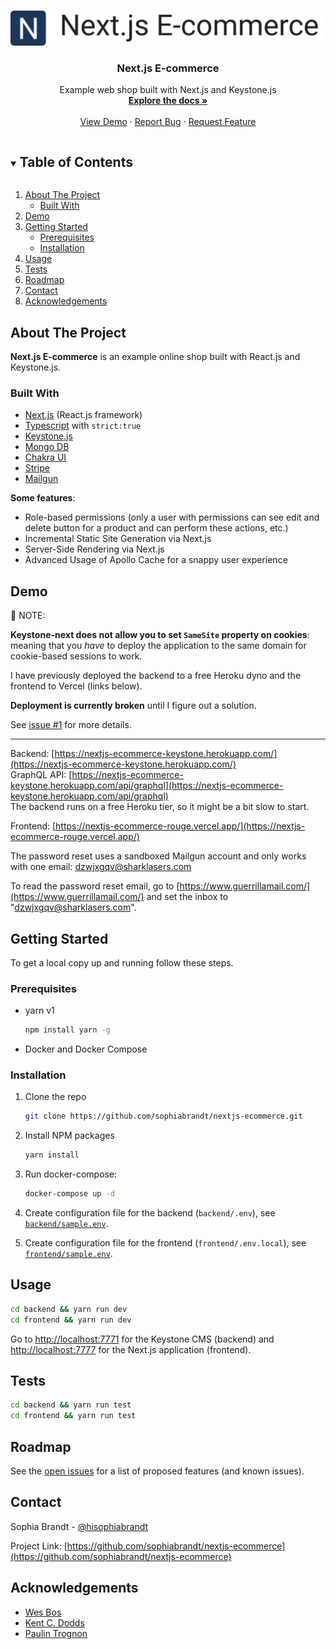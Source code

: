 <!-- PROJECT LOGO -->
<br />
<p align="center">
  <a href="https://github.com/sophiabrandt/nextjs-ecommerce">
    <img src="logo.png" alt="Logo">
  </a>

  <h3 align="center">Next.js E-commerce</h3>

  <p align="center">
    Example web shop built with Next.js and Keystone.js
    <br />
    <a href="https://github.com/sophiabrandt/nextjs-ecommerce"><strong>Explore the docs »</strong></a>
    <br />
    <br />
    <a href="https://nextjs-ecommerce-rouge.vercel.app/">View Demo</a>
    ·
    <a href="https://github.com/sophiabrandt/nextjs-ecommerce/issues">Report Bug</a>
    ·
    <a href="https://github.com/sophiabrandt/nextjs-ecommerce/issues">Request Feature</a>
  </p>
</p>

<!-- TABLE OF CONTENTS -->
<details open="open">
  <summary><h2 style="display: inline-block">Table of Contents</h2></summary>
  <ol>
    <li>
      <a href="#about-the-project">About The Project</a>
      <ul>
        <li><a href="#built-with">Built With</a></li>
      </ul>
    </li>
    <li>
      <a href="#demo">Demo</a>
    </li>
    <li>
      <a href="#getting-started">Getting Started</a>
      <ul>
        <li><a href="#prerequisites">Prerequisites</a></li>
        <li><a href="#installation">Installation</a></li>
      </ul>
    </li>
    <li><a href="#usage">Usage</a></li>
    <li><a href="#tests">Tests</a></li>
    <li><a href="#roadmap">Roadmap</a></li>
    <li><a href="#contact">Contact</a></li>
    <li><a href="#acknowledgements">Acknowledgements</a></li>
  </ol>
</details>

<!-- ABOUT THE PROJECT -->

## About The Project

**Next.js E-commerce** is an example online shop built with React.js and Keystone.js.

### Built With

- [Next.js](https://nextjs.org/) (React.js framework)
- [Typescript](https://www.typescriptlang.org/) with `strict:true`
- [Keystone.js](https://www.keystonejs.com/)
- [Mongo DB](https://www.mongodb.com/cloud/atlas)
- [Chakra UI](https://chakra-ui.com/)
- [Stripe](https://stripe.com)
- [Mailgun](https://mailgun.com)

**Some features**:

- Role-based permissions (only a user with permissions can see edit and delete button for a product and can perform these actions, etc.)
- Incremental Static Site Generation via Next.js
- Server-Side Rendering via Next.js
- Advanced Usage of Apollo Cache for a snappy user experience

<!-- DEMO -->

## Demo

🚨  NOTE:  

**Keystone-next does not allow you to set `SameSite` property on cookies**: meaning that you _have_ to deploy the application to the same domain for cookie-based sessions to work.

I have previously deployed the backend to a free Heroku dyno and the frontend to Vercel (links below).

**Deployment is currently broken** until I figure out a solution.

See [issue #1](https://github.com/sophiabrandt/nextjs-ecommerce/issues/1) for more details.

---

Backend: [https://nextjs-ecommerce-keystone.herokuapp.com/](https://nextjs-ecommerce-keystone.herokuapp.com/)  
GraphQL API: [https://nextjs-ecommerce-keystone.herokuapp.com/api/graphql](https://nextjs-ecommerce-keystone.herokuapp.com/api/graphql)  
The backend runs on a free Heroku tier, so it might be a bit slow to start.

Frontend: [https://nextjs-ecommerce-rouge.vercel.app/](https://nextjs-ecommerce-rouge.vercel.app/)

The password reset uses a sandboxed Mailgun account and only works with one email: dzwjxgqv@sharklasers.com

To read the password reset email, go to [https://www.guerrillamail.com/](https://www.guerrillamail.com/) and set the inbox to "dzwjxgqv@sharklasers.com".

<!-- GETTING STARTED -->

## Getting Started

To get a local copy up and running follow these steps.

### Prerequisites

- yarn v1

  ```sh
  npm install yarn -g
  ```

- Docker and Docker Compose

### Installation

1. Clone the repo
   ```sh
   git clone https://github.com/sophiabrandt/nextjs-ecommerce.git
   ```

2. Install NPM packages
   ```sh
   yarn install
   ```

3. Run docker-compose:
   ```sh
   docker-compose up -d
   ```
4. Create configuration file for the backend (`backend/.env`), see [`backend/sample.env`](./backend/sample.env).

5. Create configuration file for the frontend (`frontend/.env.local`), see [`frontend/sample.env`](./frontend/sample.env).

<!-- USAGE EXAMPLES -->

## Usage

```sh
cd backend && yarn run dev
cd frontend && yarn run dev
```

Go to [http://localhost:7771](http://localhost:7771) for the Keystone CMS (backend) and [http://localhost:7777](http://localhost:7777) for the Next.js application (frontend).

<!-- TESTS -->

## Tests

```sh
cd backend && yarn run test
cd frontend && yarn run test
```

<!-- ROADMAP -->

## Roadmap

See the [open issues](https://github.com/sophiabrandt/nextjs-ecommerce/issues) for a list of proposed features (and known issues).

<!-- CONTACT -->

## Contact

Sophia Brandt - [@hisophiabrandt](https://twitter.com/hisophiabrandt)

Project Link: [https://github.com/sophiabrandt/nextjs-ecommerce](https://github.com/sophiabrandt/nextjs-ecommerce)

<!-- ACKNOWLEDGEMENTS -->

## Acknowledgements

- [Wes Bos](https://wesbos.com/)
- [Kent C. Dodds](https://epicreact.dev/)
- [Paulin Trognon](https://paulintrognon.fr/blog/typescript-prettier-eslint-next-js)
